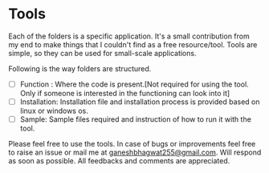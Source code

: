 
# Tools


Each of the folders is a specific application. It's a small contribution from my end to make things that I couldn't find as a free resource/tool. Tools are simple, so they can be used for small-scale applications.

Following is the way folders are structured.

 - [ ] Function : Where the code is present.[Not required for using the tool. Only if someone is interested in the functioning can look into it]
 - [ ] Installation: Installation file and installation process is provided based on linux or windows os.
 - [ ] Sample: Sample files required and instruction of how to run it with the tool.

Please feel free to use the tools. In case of bugs or improvements feel free to raise an issue or mail me at ganeshbhagwat255@gmail.com. Will respond as soon as possible. All feedbacks and comments are appreciated.
